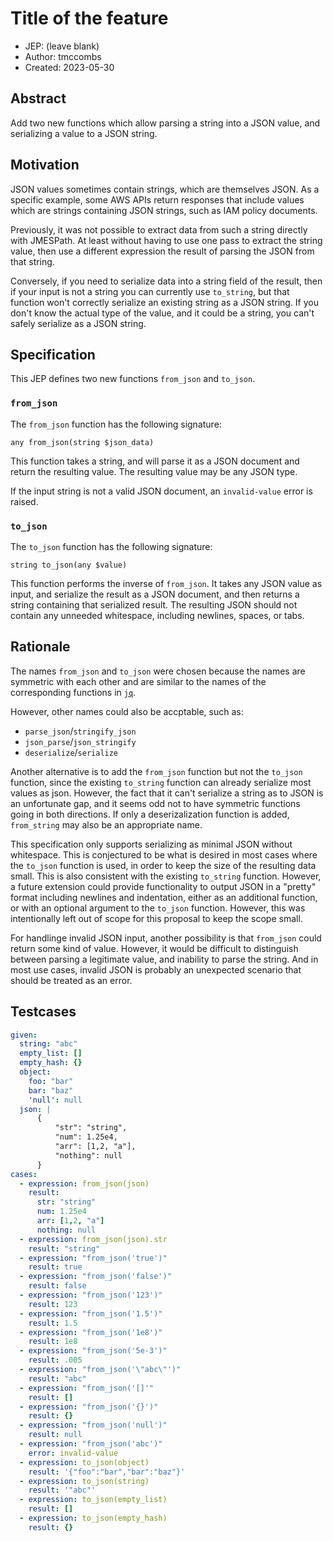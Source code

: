 # Title of the feature

- JEP: (leave blank)
- Author: tmccombs
- Created: 2023-05-30

## Abstract
[abstract]: #abstract

Add two new functions which allow parsing a string into a JSON value, and serializing a value to a JSON string.

## Motivation
[motivation]: #motivation

JSON values sometimes contain strings, which are themselves JSON. As a specific example, some AWS APIs
return responses that include values which are strings containing JSON strings, such as IAM policy
documents.

Previously, it was not possible to extract data from such a string directly with JMESPath. At least without
having to use one pass to extract the string value, then use a different expression the result of parsing the
JSON from that string.

Conversely, if you need to serialize data into a string field of the result, then if your input is not a string
you can currently use `to_string`, but that function won't correctly serialize an existing string as a JSON string.
If you don't know the actual type of the value, and it could be a string, you can't safely serialize as a JSON string.

## Specification
[specification]: #specification

This JEP defines two new functions `from_json` and `to_json`.

### `from_json`

The `from_json` function has the following signature:

```
any from_json(string $json_data)
```

This function takes a string, and will parse it as a JSON document and return the resulting value. The resulting
value may be any JSON type.

If the input string is not a valid JSON document, an `invalid-value` error is raised.

### `to_json`

The `to_json` function has the following signature:

```
string to_json(any $value)
```

This function performs the inverse of `from_json`. It takes any JSON value as input, and serialize the result
as a JSON document, and then returns a string containing that serialized result. The resulting JSON should not
contain any unneeded whitespace, including newlines, spaces, or tabs.

## Rationale
[rationale]: #rationale

The names `from_json` and `to_json` were chosen because the names are symmetric with each other and are similar to
the names of the corresponding functions in [`jq`](https://jqlang.github.io/jq/manual/#Convertto/fromJSON).

However, other names could also be accptable, such as:
* `parse_json`/`stringify_json`
* `json_parse`/`json_stringify`
* `deserialize`/`serialize`

Another alternative is to add the `from_json` function but not the `to_json` function, since the existing
`to_string` function can already serialize most values as json. However, the fact that it can't serialize a string as to
JSON is an unfortunate gap, and it seems odd not to have symmetric functions going in both directions. If only a deserizalization
function is added, `from_string` may also be an appropriate name.

This specification only supports serializing as minimal JSON without whitespace. This is conjectured to be what is desired in most
cases where the `to_json` function is used, in order to keep the size of the resulting data small. This is also consistent
with the existing `to_string` function. However, a future extension could
provide functionality to output JSON in a "pretty" format including newlines and indentation, either as an additional function, or with
an optional argument to the `to_json` function. However, this was intentionally left out of scope for this proposal to keep the scope small.

For handlinge invalid JSON input, another possibility is that `from_json` could return some kind of value. However, it would be difficult to distinguish
between parsing a legitimate value, and inability to parse the string. And in most use cases, invalid JSON is probably an unexpected scenario that should
be treated as an error.

## Testcases
[testcases]: #testcases

```yaml
given:
  string: "abc"
  empty_list: []
  empty_hash: {}
  object:
    foo: "bar"
    bar: "baz"
    'null': null
  json: |
      {
          "str": "string",
          "num": 1.25e4,
          "arr": [1,2, "a"],
          "nothing": null
      }
cases:
  - expression: from_json(json)
    result:
      str: "string"
      num: 1.25e4
      arr: [1,2, "a"]
      nothing: null
  - expression: from_json(json).str
    result: "string"
  - expression: "from_json('true')"
    result: true
  - expression: "from_json('false')"
    result: false
  - expression: "from_json('123')"
    result: 123
  - expression: "from_json('1.5')"
    result: 1.5
  - expression: "from_json('1e8')"
    result: 1e8
  - expression: "from_json('5e-3')"
    result: .005
  - expression: "from_json('\"abc\"')"
    result: "abc"
  - expression: "from_json('[]'"
    result: []
  - expression: "from_json('{}')"
    result: {}
  - expression: "from_json('null')"
    result: null
  - expression: "from_json('abc')"
    error: invalid-value
  - expression: to_json(object)
    result: '{"foo":"bar","bar":"baz"}'
  - expression: to_json(string)
    result: '"abc"'
  - expression: to_json(empty_list)
    result: []
  - expression: to_json(empty_hash)
    result: {}
```
